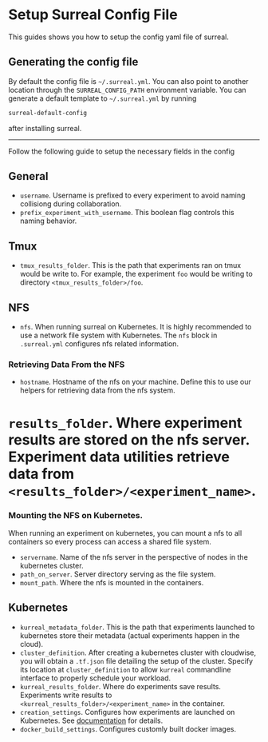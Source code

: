 # Setup Surreal Config File
This guides shows you how to setup the config yaml file of surreal. 

## Generating the config file
By default the config file is  `~/.surreal.yml`. You can also point to another location through the `SURREAL_CONFIG_PATH` environment variable. You can generate a default template to `~/.surreal.yml` by running
```bash
surreal-default-config
```
after installing surreal.

---
Follow the following guide to setup the necessary fields in the config
## General
* `username`. Username is prefixed to every experiment to avoid naming collisiong during collaboration.
* `prefix_experiment_with_username`. This boolean flag controls this naming behavior.

## Tmux
* `tmux_results_folder`. This is the path that experiments ran on tmux would be write to. For example, the experiment `foo` would be writing to directory `<tmux_results_folder>/foo`.

## NFS
* `nfs`. When running surreal on Kubernetes. It is highly recommended to use a network file system with Kubernetes. The `nfs` block in `.surreal.yml` configures nfs related information.

### Retrieving Data From the NFS
* `hostname`. Hostname of the nfs on your machine. Define this to use our helpers for retrieving data from the nfs system.
# `results_folder`. Where experiment results are stored on the nfs server. Experiment data utilities retrieve data from `<results_folder>/<experiment_name>`.

### Mounting the NFS on Kubernetes.
When running an experiment on kubernetes, you can mount a nfs to all containers so every process can access a shared file system.
* `servername`. Name of the nfs server in the perspective of nodes in the kubernetes cluster.
* `path_on_server`. Server directory serving as the file system.
* `mount_path`. Where the nfs is mounted in the containers.

## Kubernetes
* `kurreal_metadata_folder`. This is the path that experiments launched to kubernetes store their metadata (actual experiments happen in the cloud). 
* `cluster_definition`. After creating a kubernetes cluster with cloudwise, you will obtain a `.tf.json` file detailing the setup of the cluster. Specify its location at `cluster_definition` to allow `kurreal` commandline interface to properly schedule your workload.
* `kurreal_results_folder`. Where do experiments save results. Experiments write results to `<kurreal_results_folder>/<experiment_name>` in the container.
* `creation_settings`. Configures how experiments are launched on Kubernetes. See [documentation](creation_settings.md) for details.
* `docker_build_settings`. Configures customly built docker images.
